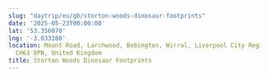 ```yaml
---
slug: "daytrip/eu/gb/storton-woods-dinosaur-footprints"
date: '2025-05-23T00:00:00'
lat: '53.356070'
lng: '-3.033100'
location: Mount Road, Larchwood, Bebington, Wirral, Liverpool City Region, England,
  CH63 8PN, United Kingdom
title: Storton Woods Dinosaur Footprints
---
```



